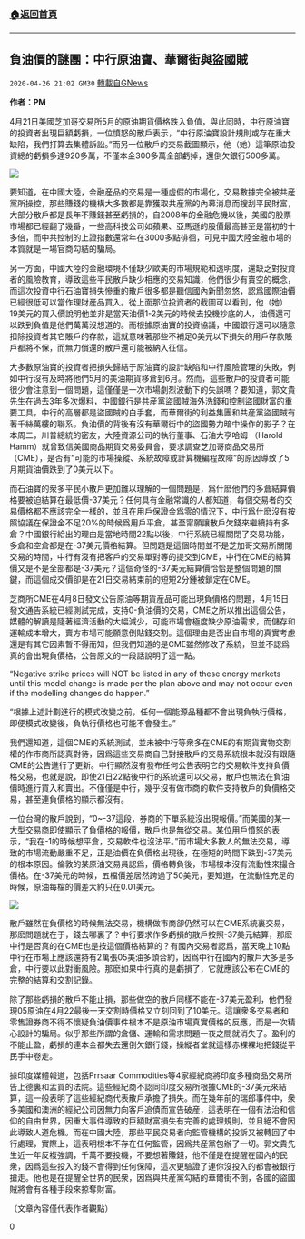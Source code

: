 ###  [:house:返回首頁](https://github.com/ourhimalayas/txt)
---

## 負油價的謎團：中行原油寶、華爾街與盜國賊
`2020-04-26 21:02 GM30` [轉載自GNews](https://gnews.org/zh-hant/186260/)

**作者：PM**

4月21日美國芝加哥交易所5月的原油期貨價格跌入負值，與此同時，中行原油寶的投資者出現巨額虧損，一位憤怒的散戶表示，“中行原油寶設計規則或存在重大缺陷，我們打算去集體訴訟。”而另一位散戶的交易截圖顯示，他（她）這筆原油投資總的虧損多達920多萬，不僅本金300多萬全部虧掉，還倒欠銀行500多萬。

![](https://s3.amazonaws.com/gnews-media-offload/wp-content/uploads/2020/04/26205414/1-239.jpg)

要知道，在中國大陸，金融産品的交易是一種虛假的市場化，交易數據完全被共産黨所操控，那些賺錢的機構大多數都是靠獲取共産黨的內幕消息而搜刮平民財富，大部分散戶都是長年不賺錢甚至虧損的，自2008年的金融危機以後，美國的股票市場都已經翻了幾番，一些高科技公司如蘋果、亞馬遜的股價最高甚至是當初的十多倍，而中共控制的上證指數還常年在3000多點徘徊，可見中國大陸金融市場的本質就是一場官商勾結的騙局。

另一方面，中國大陸的金融環境不僅缺少歐美的市場規範和透明度，還缺乏對投資者的風險教育，導致這些平民散戶缺少相應的交易知識，他們很少有賣空的概念，而這次投資中行石油寶損失慘重的散戶很多都是聽信國內新聞忽悠，認爲國際油價已經很低可以當作理財産品買入。從上面那位投資者的截圖可以看到，他（她）19美元的買入價說明他並非是當天油價1-2美元的時候去投機抄底的人，油價還可以跌到負值是他們萬萬沒想道的。而根據原油寶的投資協議，中國銀行還可以隨意扣除投資者其它賬戶的存款，這就意味著那些不補足0美元以下損失的用戶存款賬戶都將不保，而無力償還的散戶還可能被納入征信。

大多數原油寶的投資者把損失歸結于原油寶的設計缺陷和中行風險管理的失敗，例如中行沒有及時將他們5月的美油期貨移倉到6月。然而，這些散戶的投資者可能很少會注意到一個問題，這僅僅是一次市場劇烈波動下的失誤嗎？要知道，郭文貴先生在過去3年多次爆料，中國銀行是共産黨盜國賊海外洗錢和控制盜國財富的重要工具，中行的高層都是盜國賊的白手套，而華爾街的利益集團和共産黨盜國賊有著千絲萬縷的聯系。負油價的背後有沒有華爾街中的盜國勢力暗中操作的影子？在本周二，川普總統的密友，大陸資源公司的執行董事、石油大亨哈姆 （Harold Hamm）就曾致信美國商品期貨交易委員會，要求調查芝加哥商品交易所（CME），是否有“可能的市場操縱、系統故障或計算機編程故障”的原因導致了5月期貨油價跌到了0美元以下。

而石油寶的衆多平民小散戶更加難以理解的一個問題是，爲什麽他們的多倉結算價格要被迫結算在最低價-37美元？任何具有金融常識的人都知道，每個交易者的交易價格都不應該完全一樣的，並且在用戶保證金爲零的情況下，中行爲什麽沒有按照協議在保證金不足20%的時候爲用戶平倉，甚至甯願讓散戶欠錢來繼續持有多倉？中國銀行給出的理由是當地時間22點以後，中行系統已經關閉了交易功能，多倉和空倉都是在-37美元價格結算。但問題是這個時間並不是芝加哥交易所關閉交易的時間，中行有沒有把客戶的交易單對等的提交到CME，中行在CME的結算價又是不是全部都是-37美元？這個奇怪的-37美元結算價恰恰是整個問題的關鍵，而這個成交價卻是在21日交易結束前的短短2分鍾被鎖定在CME。

芝商所CME在4月8日發文公告原油等期貨産品可能出現負價格的問題，4月15日發文通告系統已經測試完成，支持0-負油價的交易，CME之所以推出這個公告，媒體的解讀是隨著經濟活動的大幅減少，可能市場會極度缺少原油需求，而儲存和運輸成本增大，賣方市場可能願意倒貼錢交割。這個理由是否出自市場的真實考慮還是有其它因素暫不得而知，但我們知道的是CME雖然修改了系統，但並不認爲真的會出現負價格，公告原文的一段話說明了這一點。

“Negative strike prices will NOT be listed in any of these energy markets until this model change is made per the plan above and may not occur even if the modelling changes do happen.”

“根據上述計劃進行的模式改變之前，任何一個能源品種都不會出現負執行價格，即便模式改變後，負執行價格也可能不會發生。”

我們還知道，這個CME的系統測試，並未被中行等衆多在CME的有期貨實物交割權的作市商所認真對待，因爲這些交易商自己對接散戶的交易系統根本就沒有跟隨CME的公告進行了更新。中行顯然沒有發布任何公告表明它的交易軟件支持負價格交易，也就是說，即使21日22點後中行的系統還可以交易，散戶也無法在負油價時進行買入和賣出。不僅僅是中行，幾乎沒有做市商的軟件支持散戶的負價格交易，甚至連負價格的顯示都沒有。

一位台灣的散戶說到，“0~-37這段，券商的下單系統沒出現報價。”而美國的某一大型交易商即使顯示了負價格的報價，散戶也是無從交易。某位用戶憤怒的表示，“我在-1的時候想平倉，交易軟件也沒法平。”而市場大多數人的無法交易，導致的市場流動嚴重不足，正是油價在負價格出現後，在極短的時間下跌到-37美元的根本原因。倫敦的某原油交易員認爲，價格轉負後，市場根本沒有流動性來撮合價格。在-37美元的時候，五檔價差居然跨過了50美元，要知道，在流動性充足的時候，原油每檔的價差大約只在0.01美元。

![](https://s3.amazonaws.com/gnews-media-offload/wp-content/uploads/2020/04/26205511/2-174.jpg)

散戶雖然在負價格的時候無法交易，機構做市商卻仍然可以在CME系統裏交易，那麽問題就在于，錢去哪裏了？中行要求作多虧損的散戶按照-37美元結算，那麽中行是否真的在CME也是按這個價格結算的？有國內交易者認爲，當天晚上10點中行在市場上應該還持有2萬張05美油多頭合約，因爲中行在國內的散戶大多是多倉，中行要以此對衝風險。那麽如果中行真的是虧損了，它就應該公布在CME的完整的結算和交割記錄。

除了那些虧損的散戶不能止損，那些做空的散戶同樣不能在-37美元盈利，他們發現05原油在4月22最後一天交割時價格又立刻回到了10美元。這讓衆多交易者和零售證券商不得不懷疑負油價事件根本不是原油市場真實價格的反應，而是一次精心設計的騙局。似乎那些所謂的倉儲、運輸和需求問題一夜之間就消失了。盈利的不能止盈，虧損的連本金都失去還倒欠銀行錢，操縱者堂就這樣赤裸裸地把錢從平民手中卷走。

據印度媒體報道，包括Prrsaar Commodities等4家經紀商將印度多種商品交易所告上德裏和孟買的法院。這些經紀商不認同印度交易所根據CME的-37美元來結算，這一般表明了這些經紀商代表散戶承擔了損失。而在幾年前的瑞郎事件中，衆多美國和澳洲的經紀公司因無力向客戶追債而宣告破産，這表明在一個有法治和信仰的自由世界，因重大事件導致的巨額財富損失有完善的處理規則，並且絕不會因此導致人道危機。而在中國大陸，那些平民交易者向監管機構的投訴又被轉回了中行處理，實際上，這表明根本不存在任何監管，因爲共産黨包辦了一切。郭文貴先生近一年反複強調，千萬不要投機，不要想著賺錢，他不僅是在提醒在國內的民衆，因爲這些投入的錢不會得到任何保障，這次更驗證了連你沒投入的都會被銀行搶走。他也是在提醒全世界的民衆，因爲與共産黨勾結的華爾街不倒，各國的盜國賊將會有各種手段來掠奪財富。

（文章內容僅代表作者觀點）

0

